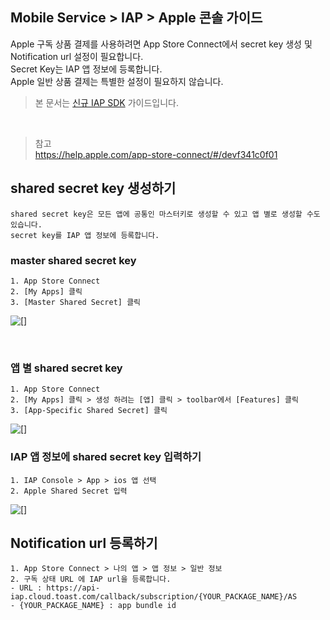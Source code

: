 ## Mobile Service > IAP > Apple 콘솔 가이드

Apple 구독 상품 결제를 사용하려면 App Store Connect에서 secret key 생성 및 Notification url 설정이 필요합니다.<br>
Secret Key는 IAP 앱 정보에 등록합니다.<br>
Apple 일반 상품 결제는 특별한 설정이 필요하지 않습니다.

> 본 문서는 [신규 IAP SDK](http://docs.toast.com/ko/TOAST/ko/toast-sdk/overview/) 가이드입니다.
<br>


> 참고<br>
> https://help.apple.com/app-store-connect/#/devf341c0f01

## shared secret key 생성하기
```
shared secret key은 모든 앱에 공통인 마스터키로 생성할 수 있고 앱 별로 생성할 수도 있습니다.
secret key를 IAP 앱 정보에 등록합니다.
```

### master shared secret key
```
1. App Store Connect
2. [My Apps] 클릭
3. [Master Shared Secret] 클릭
```
![[]](http://static.toastoven.net/prod_iap/iap-console-apple-shared-key-1.png)

<br>

### 앱 별 shared secret key
```
1. App Store Connect
2. [My Apps] 클릭 > 생성 하려는 [앱] 클릭 > toolbar에서 [Features] 클릭
3. [App-Specific Shared Secret] 클릭
```
![[]](http://static.toastoven.net/prod_iap/iap-console-apple-shared-key-2.png)


### IAP 앱 정보에 shared secret key 입력하기
```
1. IAP Console > App > ios 앱 선택
2. Apple Shared Secret 입력
```
![[]](http://static.toastoven.net/prod_iap/iap-console-apple-edit.png)



## Notification url 등록하기
```
1. App Store Connect > 나의 앱 > 앱 정보 > 일반 정보 
2. 구독 상태 URL 에 IAP url을 등록합니다.
- URL : https://api-iap.cloud.toast.com/callback/subscription/{YOUR_PACKAGE_NAME}/AS
- {YOUR_PACKAGE_NAME} : app bundle id
```


